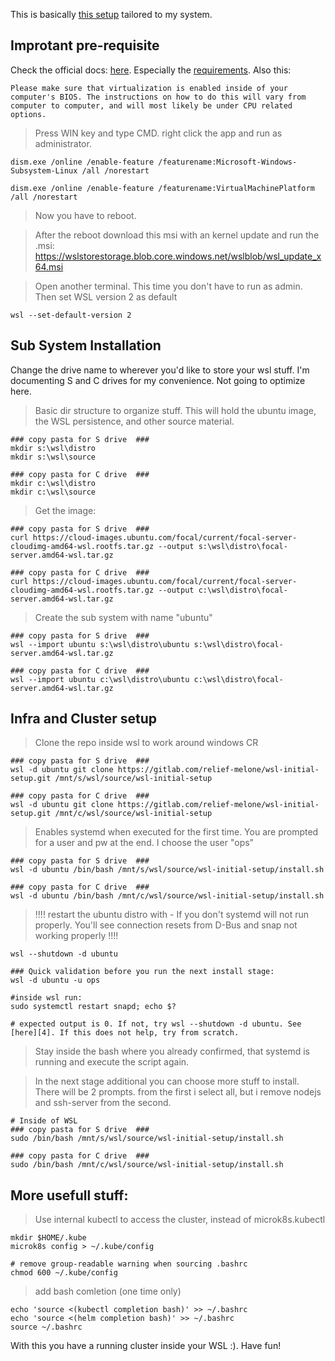 This is basically [this setup][1] tailored to my system.  

## Improtant pre-requisite

Check the official docs: [here][2]. Especially the [requirements][3]. Also this:
```
Please make sure that virtualization is enabled inside of your computer's BIOS. The instructions on how to do this will vary from computer to computer, and will most likely be under CPU related options.
```
 
> Press WIN key and type CMD. right click the app and run as administrator.
```
dism.exe /online /enable-feature /featurename:Microsoft-Windows-Subsystem-Linux /all /norestart

dism.exe /online /enable-feature /featurename:VirtualMachinePlatform /all /norestart
```
> Now you have to reboot.  

> After the reboot download this msi with an kernel update and run the .msi: https://wslstorestorage.blob.core.windows.net/wslblob/wsl_update_x64.msi

> Open another terminal. This time you don't have to run as admin. Then set WSL version 2 as default
```
wsl --set-default-version 2
```

## Sub System Installation
Change the drive name to wherever you'd like to store your wsl stuff. I'm documenting S and C drives for my convenience. Not going to optimize here.

> Basic dir structure to organize stuff. This will hold the ubuntu image, the WSL persistence, and other source material. 
```
### copy pasta for S drive  ###
mkdir s:\wsl\distro
mkdir s:\wsl\source

### copy pasta for C drive  ###
mkdir c:\wsl\distro
mkdir c:\wsl\source

```
> Get the image:
```
### copy pasta for S drive  ###
curl https://cloud-images.ubuntu.com/focal/current/focal-server-cloudimg-amd64-wsl.rootfs.tar.gz --output s:\wsl\distro\focal-server.amd64-wsl.tar.gz

### copy pasta for C drive  ###
curl https://cloud-images.ubuntu.com/focal/current/focal-server-cloudimg-amd64-wsl.rootfs.tar.gz --output c:\wsl\distro\focal-server.amd64-wsl.tar.gz
```
> Create the sub system with name "ubuntu"
```
### copy pasta for S drive  ###
wsl --import ubuntu s:\wsl\distro\ubuntu s:\wsl\distro\focal-server.amd64-wsl.tar.gz

### copy pasta for C drive  ###
wsl --import ubuntu c:\wsl\distro\ubuntu c:\wsl\distro\focal-server.amd64-wsl.tar.gz
```

## Infra and Cluster setup
> Clone the repo inside wsl to work around windows CR
```
### copy pasta for S drive  ###
wsl -d ubuntu git clone https://gitlab.com/relief-melone/wsl-initial-setup.git /mnt/s/wsl/source/wsl-initial-setup

### copy pasta for C drive  ###
wsl -d ubuntu git clone https://gitlab.com/relief-melone/wsl-initial-setup.git /mnt/c/wsl/source/wsl-initial-setup
```
> Enables systemd when executed for the first time.  You are prompted for a user and pw at the end. I choose the user "ops"
```
### copy pasta for S drive  ###
wsl -d ubuntu /bin/bash /mnt/s/wsl/source/wsl-initial-setup/install.sh

### copy pasta for C drive  ###
wsl -d ubuntu /bin/bash /mnt/c/wsl/source/wsl-initial-setup/install.sh
```
> !!!! restart the ubuntu distro with - If you don't systemd will not run properly. You'll see connection resets from D-Bus and snap not working properly !!!!
```
wsl --shutdown -d ubuntu

### Quick validation before you run the next install stage:
wsl -d ubuntu -u ops

#inside wsl run:
sudo systemctl restart snapd; echo $?

# expected output is 0. If not, try wsl --shutdown -d ubuntu. See [here][4]. If this does not help, try from scratch.
```
> Stay inside the bash where you already confirmed, that systemd is running and execute the script again.  

> In the next stage additional you can choose more stuff to install. There will be 2 prompts. from the first i select all, but i remove nodejs and ssh-server from the second. 
```
# Inside of WSL
### copy pasta for S drive  ###
sudo /bin/bash /mnt/s/wsl/source/wsl-initial-setup/install.sh

### copy pasta for C drive  ###
sudo /bin/bash /mnt/c/wsl/source/wsl-initial-setup/install.sh
```

## More usefull stuff:
> Use internal kubectl to access the cluster, instead of microk8s.kubectl
```
mkdir $HOME/.kube
microk8s config > ~/.kube/config

# remove group-readable warning when sourcing .bashrc
chmod 600 ~/.kube/config
```
> add bash comletion (one time only)
```
echo 'source <(kubectl completion bash)' >> ~/.bashrc
echo 'source <(helm completion bash)' >> ~/.bashrc
source ~/.bashrc
```

With this you have a running cluster inside your WSL :). Have fun!


[1]: https://gitlab.com/relief-melone/wsl-initial-setup/-/tree/master
[2]: https://docs.microsoft.com/en-us/windows/wsl/install-win10
[3]: https://docs.microsoft.com/en-us/windows/wsl/install-win10#requirements
[4]: https://superuser.com/a/1556484/1254574